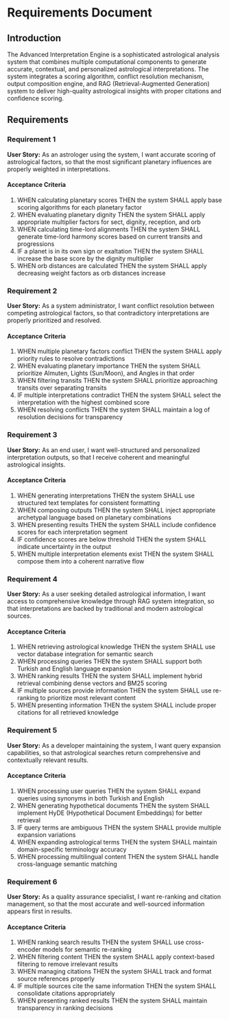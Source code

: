 # Requirements Document

## Introduction

The Advanced Interpretation Engine is a sophisticated astrological analysis system that combines multiple computational components to generate accurate, contextual, and personalized astrological interpretations. The system integrates a scoring algorithm, conflict resolution mechanism, output composition engine, and RAG (Retrieval-Augmented Generation) system to deliver high-quality astrological insights with proper citations and confidence scoring.

## Requirements

### Requirement 1

**User Story:** As an astrologer using the system, I want accurate scoring of astrological factors, so that the most significant planetary influences are properly weighted in interpretations.

#### Acceptance Criteria

1. WHEN calculating planetary scores THEN the system SHALL apply base scoring algorithms for each planetary factor
2. WHEN evaluating planetary dignity THEN the system SHALL apply appropriate multiplier factors for sect, dignity, reception, and orb
3. WHEN calculating time-lord alignments THEN the system SHALL generate time-lord harmony scores based on current transits and progressions
4. IF a planet is in its own sign or exaltation THEN the system SHALL increase the base score by the dignity multiplier
5. WHEN orb distances are calculated THEN the system SHALL apply decreasing weight factors as orb distances increase

### Requirement 2

**User Story:** As a system administrator, I want conflict resolution between competing astrological factors, so that contradictory interpretations are properly prioritized and resolved.

#### Acceptance Criteria

1. WHEN multiple planetary factors conflict THEN the system SHALL apply priority rules to resolve contradictions
2. WHEN evaluating planetary importance THEN the system SHALL prioritize Almuten, Lights (Sun/Moon), and Angles in that order
3. WHEN filtering transits THEN the system SHALL prioritize approaching transits over separating transits
4. IF multiple interpretations contradict THEN the system SHALL select the interpretation with the highest combined score
5. WHEN resolving conflicts THEN the system SHALL maintain a log of resolution decisions for transparency

### Requirement 3

**User Story:** As an end user, I want well-structured and personalized interpretation outputs, so that I receive coherent and meaningful astrological insights.

#### Acceptance Criteria

1. WHEN generating interpretations THEN the system SHALL use structured text templates for consistent formatting
2. WHEN composing outputs THEN the system SHALL inject appropriate archetypal language based on planetary combinations
3. WHEN presenting results THEN the system SHALL include confidence scores for each interpretation segment
4. IF confidence scores are below threshold THEN the system SHALL indicate uncertainty in the output
5. WHEN multiple interpretation elements exist THEN the system SHALL compose them into a coherent narrative flow

### Requirement 4

**User Story:** As a user seeking detailed astrological information, I want access to comprehensive knowledge through RAG system integration, so that interpretations are backed by traditional and modern astrological sources.

#### Acceptance Criteria

1. WHEN retrieving astrological knowledge THEN the system SHALL use vector database integration for semantic search
2. WHEN processing queries THEN the system SHALL support both Turkish and English language expansion
3. WHEN ranking results THEN the system SHALL implement hybrid retrieval combining dense vectors and BM25 scoring
4. IF multiple sources provide information THEN the system SHALL use re-ranking to prioritize most relevant content
5. WHEN presenting information THEN the system SHALL include proper citations for all retrieved knowledge

### Requirement 5

**User Story:** As a developer maintaining the system, I want query expansion capabilities, so that astrological searches return comprehensive and contextually relevant results.

#### Acceptance Criteria

1. WHEN processing user queries THEN the system SHALL expand queries using synonyms in both Turkish and English
2. WHEN generating hypothetical documents THEN the system SHALL implement HyDE (Hypothetical Document Embeddings) for better retrieval
3. IF query terms are ambiguous THEN the system SHALL provide multiple expansion variations
4. WHEN expanding astrological terms THEN the system SHALL maintain domain-specific terminology accuracy
5. WHEN processing multilingual content THEN the system SHALL handle cross-language semantic matching

### Requirement 6

**User Story:** As a quality assurance specialist, I want re-ranking and citation management, so that the most accurate and well-sourced information appears first in results.

#### Acceptance Criteria

1. WHEN ranking search results THEN the system SHALL use cross-encoder models for semantic re-ranking
2. WHEN filtering content THEN the system SHALL apply context-based filtering to remove irrelevant results
3. WHEN managing citations THEN the system SHALL track and format source references properly
4. IF multiple sources cite the same information THEN the system SHALL consolidate citations appropriately
5. WHEN presenting ranked results THEN the system SHALL maintain transparency in ranking decisions